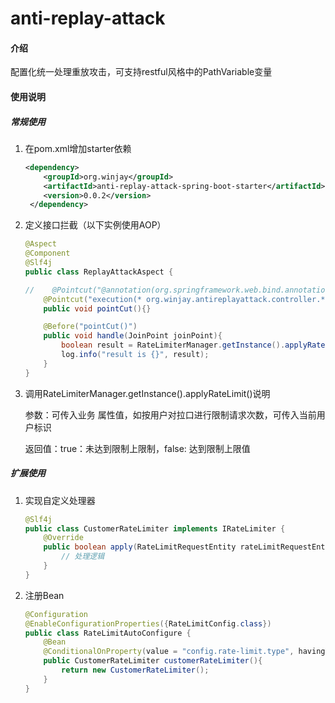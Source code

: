 # anti-replay-attack

#### 介绍
配置化统一处理重放攻击，可支持restful风格中的PathVariable变量



#### 使用说明

##### 常规使用

1. 在pom.xml增加starter依赖

   ```xml
   <dependency>
       <groupId>org.winjay</groupId>
       <artifactId>anti-replay-attack-spring-boot-starter</artifactId>
       <version>0.0.2</version>
    </dependency>
   ```

2. 定义接口拦截（以下实例使用AOP）

   ```java
   @Aspect
   @Component
   @Slf4j
   public class ReplayAttackAspect {
   
   //    @Pointcut("@annotation(org.springframework.web.bind.annotation.RestController)")
       @Pointcut("execution(* org.winjay.antireplayattack.controller.*.*(..))")
       public void pointCut(){}
   
       @Before("pointCut()")
       public void handle(JoinPoint joinPoint){
           boolean result = RateLimiterManager.getInstance().applyRateLimit("userid", "123");
           log.info("result is {}", result);
       }
   }
   ```

   

3. 调用RateLimiterManager.getInstance().applyRateLimit()说明

   参数：可传入业务 属性值，如按用户对拉口进行限制请求次数，可传入当前用户标识

   返回值：true：未达到限制上限制，false: 达到限制上限值

##### 扩展使用

1. 实现自定义处理器

   ```java
   @Slf4j
   public class CustomerRateLimiter implements IRateLimiter {
       @Override
       public boolean apply(RateLimitRequestEntity rateLimitRequestEntity, RateLimitInterfaceDef rateLimitInterfaceDef) {
           // 处理逻辑
       }
   }
   ```
   
 2. 注册Bean

    ```java
    @Configuration
    @EnableConfigurationProperties({RateLimitConfig.class})
    public class RateLimitAutoConfigure {
        @Bean
        @ConditionalOnProperty(value = "config.rate-limit.type", havingValue = "custome-type")
        public CustomerRateLimiter customerRateLimiter(){
            return new CustomerRateLimiter();
        }
    }
    ```

    

